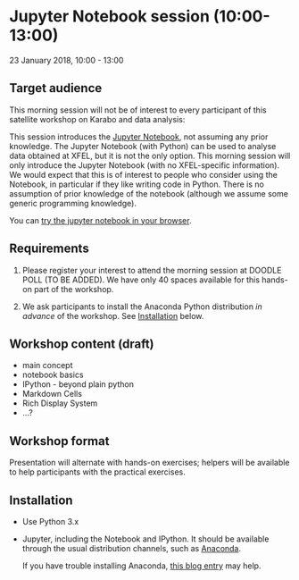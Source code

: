 # Jupyter Notebook session (10:00-13:00)

23 January 2018, 10:00 - 13:00

## Target audience

This morning session will not be of interest to every participant of
this satellite workshop on Karabo and data analysis:

This session introduces the [Jupyter Notebook](http://jupyter.org),
not assuming any prior knowledge.  The Jupyter Notebook (with Python)
can be used to analyse data obtained at XFEL, but it is not the only
option. This morning session will only introduce the Jupyter Notebook
(with no XFEL-specific information). We would expect that this is of
interest to people who consider using the Notebook, in particular if
they like writing code in Python. There is no assumption of prior
knowledge of the notebook (although we assume some generic programming
knowledge).

You can [try the jupyter notebook in your browser](http://try.jupyter.org).


## Requirements

1. Please register your interest to attend the morning session at
   DOODLE POLL (TO BE ADDED). We have only 40 spaces available for
   this hands-on part of the workshop.

2. We ask participants to install the Anaconda Python distribution
   *in advance* of the workshop. See [Installation](#installation) below.


## Workshop content (draft)

- main concept
- notebook basics
- IPython - beyond plain python
- Markdown Cells
- Rich Display System
- ...?

## Workshop format

Presentation will alternate with hands-on exercises; helpers will be
available to help participants with the practical exercises.


## Installation

* Use Python 3.x
* Jupyter, including the Notebook and IPython. It should be available
  through the usual distribution channels, such as [Anaconda](http://continuum.io/downloads).

  If you have trouble installing Anaconda,
  [this blog entry](https://fangohr.github.io/blog/installation-of-python-spyder-numpy-sympy-scipy-pytest-matplotlib-via-anaconda.html) may
  help.
